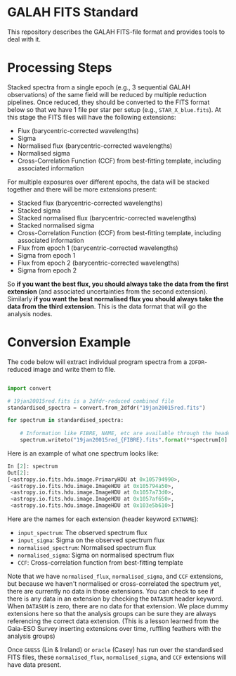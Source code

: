 # GALAH FITS Standard
This repository describes the GALAH FITS-file format and provides tools to deal with it.

# Processing Steps

Stacked spectra from a single epoch (e.g., 3 sequential GALAH observations) of the same field will be reduced by  multiple reduction pipelines. Once reduced, they should be converted to the FITS format below so that we have 1 file per star per setup (e.g., `STAR_X_blue.fits`). At this stage the FITS files will have the following extensions:

- Flux (barycentric-corrected wavelengths)
- Sigma
- Normalised flux (barycentric-corrected wavelengths)
- Normalised sigma
- Cross-Correlation Function (CCF) from best-fitting template, including associated information

For multiple exposures over different epochs, the data will be stacked together and there will be more extensions present:

- Stacked flux (barycentric-corrected wavelengths)
- Stacked sigma
- Stacked normalised flux (barycentric-corrected wavelengths)
- Stacked normalised sigma
- Cross-Correlation Function (CCF) from best-fitting template, including associated information
- Flux from epoch 1 (barycentric-corrected wavelengths)
- Sigma from epoch 1
- Flux from epoch 2 (barycentric-corrected wavelengths)
- Sigma from epoch 2

So **if you want the best flux, you should always take the data from the first extension** (and associated uncertainties from the second extension). Similarly **if you want the best normalised flux you should always take the data from the third extension**. This is the data format that will go the analysis nodes.

# Conversion Example

The code below will extract individual program spectra from a `2DFDR`-reduced image and write them to file.

````python

import convert

# 19jan20015red.fits is a 2dfdr-reduced combined file
standardised_spectra = convert.from_2dfdr("19jan20015red.fits")

for spectrum in standardised_spectra:
    
    # Information like FIBRE, NAME, etc are available through the header.
    spectrum.writeto("19jan20015red_{FIBRE}.fits".format(**spectrum[0].header))
````

Here is an example of what one spectrum looks like:
````python
In [2]: spectrum
Out[2]: 
[<astropy.io.fits.hdu.image.PrimaryHDU at 0x105794990>,
 <astropy.io.fits.hdu.image.ImageHDU at 0x105794a50>,
 <astropy.io.fits.hdu.image.ImageHDU at 0x1057a73d0>,
 <astropy.io.fits.hdu.image.ImageHDU at 0x1057af650>,
 <astropy.io.fits.hdu.image.ImageHDU at 0x103e5b610>]
````

Here are the names for each extension (header keyword `EXTNAME`):

- `input_spectrum`: The observed spectrum flux
- `input_sigma`: Sigma on the observed spectrum flux
- `normalised_spectrum`: Normalised spectrum flux
- `normalised_sigma`: Sigma on normalised spectrum flux
- `CCF`: Cross-correlation function from best-fitting template

Note that we have `normalised_flux`, `normalised_sigma`, and `CCF` extensions, but because we haven't normalised or cross-correlated the spectrum yet, there are currently no data in those extensions. You can check to see if there is any data in an extension by checking the `DATASUM` header keyword. When `DATASUM` is zero, there are no data for that extension. We place dummy extensions here so that the analysis groups can be sure they are always referencing the correct data extension. (This is a lesson learned from the Gaia-ESO Survey inserting extensions over time, ruffling feathers with the analysis groups)

Once ``GUESS`` (Lin & Ireland) or ``oracle`` (Casey) has run over the standardised FITS files, these `normalised_flux`, `normalised_sigma`, and `CCF` extensions will have data present.
